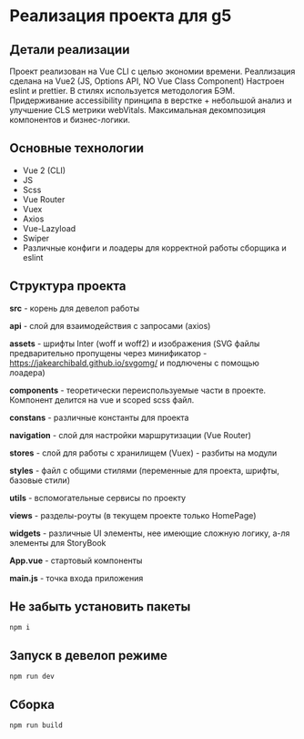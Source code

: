 # Реализация проекта для g5

## Детали реализации
Проект реализован на Vue CLI с целью экономии времени.
Реаллизация сделана на Vue2 (JS, Options API, NO Vue Class Component)
Настроен eslint и prettier. В стилях используется методология БЭМ.
Придерживание accessibility принципа в верстке + 
небольшой анализ и улучшение CLS метрики webVitals.
Максимальная декомпозиция компонентов и бизнес-логики.

## Основные технологии
- Vue 2 (CLI)
- JS
- Scss
- Vue Router
- Vuex
- Axios
- Vue-Lazyload
- Swiper
- Различные конфиги и лоадеры для корректной работы сборщика и eslint

## Структура проекта

**src** - корень для девелоп работы

**api** - слой для взаимодействия с запросами (axios)

**assets** - шрифты Inter (woff и woff2) и изображения
(SVG файлы предварительно пропущены через минификатор -
https://jakearchibald.github.io/svgomg/ и подлючены с помощью лоадера)

**components** - теоретически переиспользуемые части в проекте.
Компонент делится на vue и scoped scss файл.

**constans** - различные константы для проекта

**navigation** - слой для настройки маршрутизации (Vue Router)

**stores** - слой для работы с хранилищем (Vuex) - разбиты на модули

**styles** - файл с общими стилями (переменные для проекта, шрифты,
базовые стили)

**utils** - вспомогательные сервисы по проекту

**views** - разделы-роуты (в текущем проекте только HomePage)

**widgets** - различные UI элементы, нее имеющие сложную логику,
а-ля элементы для StoryBook

**App.vue** - стартовый компоненты

**main.js** - точка входа приложения

## Не забыть установить пакеты  
```
npm i
```

## Запуск в девелоп режиме
```
npm run dev
```

## Сборка
```
npm run build
```

